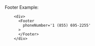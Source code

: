 Footer Example:

```example
    <div>
      <Footer
        phoneNumber='1 (855) 695-2255'
      >
      </Footer>
    </div>
```
